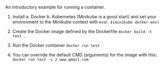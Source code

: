 An introductory example for running a container.

1) Install
   a. Docker
   b. Kubernetes (Minikube is a good start) and set your environment to the Minikube context with `eval $(minikube docker-env)`

2) Create the Docker image defined by the Dockerfile 
`docker build -t test .`

3) Run the Docker container
`docker run test`

4) You can override the default CMD (arguments) for the image with this:
`docker run test -c 2 www.gmail.com`
